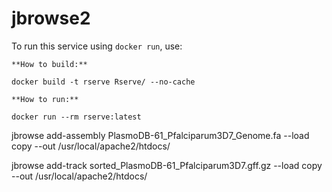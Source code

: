 # jbrowse2

To run this service using `docker run`, use:
```
**How to build:**

docker build -t rserve Rserve/ --no-cache

**How to run:**

docker run --rm rserve:latest
```

jbrowse add-assembly PlasmoDB-61_Pfalciparum3D7_Genome.fa --load copy --out /usr/local/apache2/htdocs/

jbrowse add-track sorted_PlasmoDB-61_Pfalciparum3D7.gff.gz --load copy --out /usr/local/apache2/htdocs/
